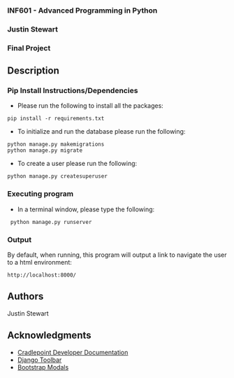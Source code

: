### INF601 - Advanced Programming in Python
### Justin Stewart
### Final Project

## Description

### Pip Install Instructions/Dependencies

* Please run the following to install all the packages:
```
pip install -r requirements.txt
```
* To initialize and run the database please run the following:
```
python manage.py makemigrations
python manage.py migrate
```
* To create a user please run the following:
```
python manage.py createsuperuser
```

### Executing program

* In a terminal window, please type the following:
```
 python manage.py runserver
```

### Output
By default, when running, this program will output a link to navigate the user to a html environment:
```
http://localhost:8000/
```

## Authors
Justin Stewart

## Acknowledgments

* [Cradlepoint Developer Documentation](https://developer.cradlepoint.com/)
* [Django Toolbar](https://django-debug-toolbar.readthedocs.io/en/latest/installation.html)
* [Bootstrap Modals](https://getbootstrap.com/docs/4.0/components/modal/)